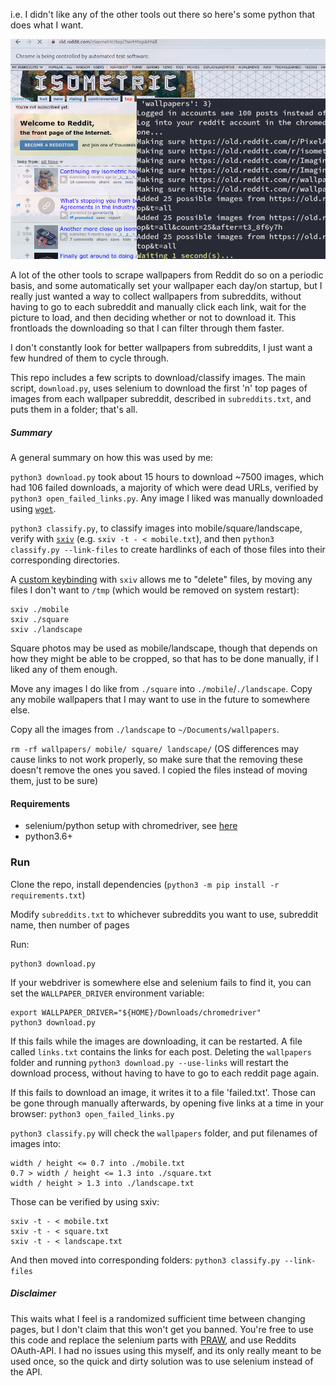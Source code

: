 i.e. I didn't like any of the other tools out there so here's some python that does what I want.

![](/demo.png)

A lot of the other tools to scrape wallpapers from Reddit do so on a periodic basis, and some automatically set your wallpaper each day/on startup, but I really just wanted a way to collect wallpapers from subreddits, without having to go to each subreddit and manually click each link, wait for the picture to load, and then deciding whether or not to download it. This frontloads the downloading so that I can filter through them faster.

I don't constantly look for better wallpapers from subreddits, I just want a few hundred of them to cycle through.

This repo includes a few scripts to download/classify images. The main script, `download.py`, uses selenium to download the first 'n' top pages of images from each wallpaper subreddit, described in `subreddits.txt`, and puts them in a folder; that's all.

##### Summary

A general summary on how this was used by me:

`python3 download.py` took about 15 hours to download ~7500 images, which had 106 failed downloads, a majority of which were dead URLs, verified by `python3 open_failed_links.py`. Any image I liked was manually downloaded using [`wget`](https://www.gnu.org/software/wget/).

`python3 classify.py`, to classify images into mobile/square/landscape, verify with [`sxiv`](https://github.com/muennich/sxiv) (e.g. `sxiv -t - < mobile.txt`), and then `python3 classify.py --link-files` to create hardlinks of each of those files into their corresponding directories.

A [custom keybinding](https://github.com/seanbreckenridge/dotfiles/blob/4934eb9a4aa76ad870d159b26b5235dea1a62c4a/.config/sxiv/exec/key-handler) with `sxiv` allows me to "delete" files, by moving any files I don't want to `/tmp` (which would be removed on system restart):

```
sxiv ./mobile
sxiv ./square
sxiv ./landscape
```

Square photos may be used as mobile/landscape, though that depends on how they might be able to be cropped, so that has to be done manually, if I liked any of them enough.

Move any images I do like from `./square` into `./mobile`/`./landscape`. Copy any mobile wallpapers that I may want to use in the future to somewhere else.

Copy all the images from `./landscape` to `~/Documents/wallpapers`.

`rm -rf wallpapers/ mobile/ square/ landscape/` (OS differences may cause links to not work properly, so make sure that the removing these doesn't remove the ones you saved. I copied the files instead of moving them, just to be sure)

#### Requirements

- selenium/python setup with chromedriver, see [here](https://selenium-python.readthedocs.io/installation.html#introduction)
- python3.6+

### Run

Clone the repo, install dependencies (`python3 -m pip install -r requirements.txt`)

Modify `subreddits.txt` to whichever subreddits you want to use, subreddit name, then number of pages

Run:

```
python3 download.py
```

If your webdriver is somewhere else and selenium fails to find it, you can set the `WALLPAPER_DRIVER` environment variable:

```
export WALLPAPER_DRIVER="${HOME}/Downloads/chromedriver"
python3 download.py
```

If this fails while the images are downloading, it can be restarted. A file called `links.txt` contains the links for each post. Deleting the `wallpapers` folder and running `python3 download.py --use-links` will restart the download process, without having to have to go to each reddit page again.

If this fails to download an image, it writes it to a file 'failed.txt'. Those can be gone through manually afterwards, by opening five links at a time in your browser: `python3 open_failed_links.py`

`python3 classify.py` will check the `wallpapers` folder, and put filenames of images into:

```
width / height <= 0.7 into ./mobile.txt
0.7 > width / height <= 1.3 into ./square.txt
width / height > 1.3 into ./landscape.txt
```

Those can be verified by using sxiv:

```
sxiv -t - < mobile.txt
sxiv -t - < square.txt
sxiv -t - < landscape.txt
```

And then moved into corresponding folders: `python3 classify.py --link-files`

##### Disclaimer

This waits what I feel is a randomized sufficient time between changing pages, but I don't claim that this won't get you banned. You're free to use this code and replace the selenium parts with [PRAW](https://praw.readthedocs.io/en/latest/), and use Reddits OAuth-API. I had no issues using this myself, and its only really meant to be used once, so the quick and dirty solution was to use selenium instead of the API.

